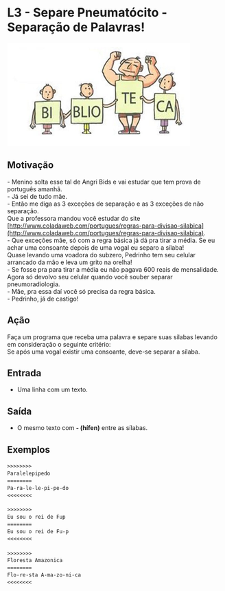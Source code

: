 # L3 - Separe Pneumatócito - Separação de Palavras!

![_](cover.jpg)

## Motivação

\- Menino solta esse tal de Angri Bids e vai estudar que tem prova de português amanhã.  
\- Já sei de tudo mãe.  
\- Então me diga as 3 exceções de separação e as 3 exceções de não separação.  
Que a professora mandou você estudar do site [http://www.coladaweb.com/portugues/regras-para-divisao-silabica](http://www.coladaweb.com/portugues/regras-para-divisao-silabica).  
\- Que exceções mãe, só com a regra básica já dá pra tirar a média. Se eu achar uma consoante depois de uma vogal eu separo a sílaba!  
Quase levando uma voadora do subzero, Pedrinho tem seu celular arrancado da mão e leva um grito na orelha!  
\- Se fosse pra para tirar a média eu não pagava 600 reais de mensalidade.  
Agora só devolvo seu celular quando você souber separar pneumoradiologia.  
\- Mãe, pra essa daí você só precisa da regra básica.  
\- Pedrinho, já de castigo!

## Ação

Faça um programa que receba uma palavra e separe suas silabas levando em consideração o seguinte critério:  
Se após uma vogal existir uma consoante, deve-se separar a sílaba.

## Entrada

*   Uma linha com um texto.

## Saída

*   O mesmo texto com **- (hífen)** entre as sílabas.

## Exemplos

```txt
>>>>>>>>
Paralelepipedo
========
Pa-ra-le-le-pi-pe-do
<<<<<<<<

>>>>>>>>
Eu sou o rei de Fup
========
Eu sou o rei de Fu-p
<<<<<<<<

>>>>>>>>
Floresta Amazonica
========
Flo-re-sta A-ma-zo-ni-ca
<<<<<<<<
```

#
